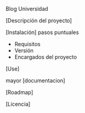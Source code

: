 Blog Universidad

[Descripción del proyecto]

[Instalación]
pasos puntuales
- Requisitos
- Versión
- Encargados del proyecto

[Use]

mayor [documentacion]

[Roadmap]

[Licencia]
